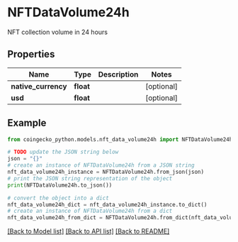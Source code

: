 # NFTDataVolume24h

NFT collection volume in 24 hours

## Properties

Name | Type | Description | Notes
------------ | ------------- | ------------- | -------------
**native_currency** | **float** |  | [optional] 
**usd** | **float** |  | [optional] 

## Example

```python
from coingecko_python.models.nft_data_volume24h import NFTDataVolume24h

# TODO update the JSON string below
json = "{}"
# create an instance of NFTDataVolume24h from a JSON string
nft_data_volume24h_instance = NFTDataVolume24h.from_json(json)
# print the JSON string representation of the object
print(NFTDataVolume24h.to_json())

# convert the object into a dict
nft_data_volume24h_dict = nft_data_volume24h_instance.to_dict()
# create an instance of NFTDataVolume24h from a dict
nft_data_volume24h_from_dict = NFTDataVolume24h.from_dict(nft_data_volume24h_dict)
```
[[Back to Model list]](../README.md#documentation-for-models) [[Back to API list]](../README.md#documentation-for-api-endpoints) [[Back to README]](../README.md)


